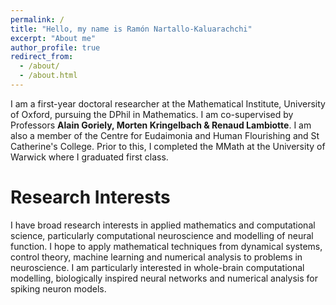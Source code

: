 ```yaml
---
permalink: /
title: "Hello, my name is Ramón Nartallo-Kaluarachchi"
excerpt: "About me"
author_profile: true
redirect_from: 
  - /about/
  - /about.html
---
```


I am a first-year doctoral researcher at the Mathematical Institute, University of Oxford, pursuing the DPhil in Mathematics. I am co-supervised by Professors **Alain Goriely, Morten Kringelbach & Renaud Lambiotte**. I am also a member of the Centre for Eudaimonia and Human Flourishing and St Catherine's College. Prior to this, I completed the MMath at the University of Warwick where I graduated first class.

Research Interests
======
I have broad research interests in applied mathematics and computational science, particularly computational neuroscience and modelling of neural function. I hope to apply mathematical techniques from dynamical systems, control theory, machine learning and numerical analysis to problems in neuroscience. I am particularly interested in whole-brain computational modelling, biologically inspired neural networks and numerical analysis for spiking neuron models.
